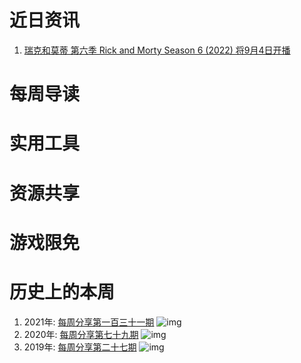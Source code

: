 # 近日资讯

1. [瑞克和莫蒂 第六季 Rick and Morty Season 6 (2022) 将9月4日开播](https://movie.douban.com/subject/35597581/)

# 每周导读

# 实用工具

# 资源共享

# 游戏限免

# 历史上的本周

1. 2021年: [每周分享第一百三十一期](https://mp.weixin.qq.com/s/jG1aJzOW8O8G1rbK1TEluQ)
![img](https://mmbiz.qpic.cn/sz_mmbiz_jpg/pDARXZuibAKRFBmWicYhnsJFydEfYBHh5a0tibBibK3ib5K2AjiaON5I1mwrViasHT859y25uHHjSPmAibsYwuZRJDHlpQ/640?wx_fmt=jpeg&wxfrom=5&wx_lazy=1&wx_co=1)
2. 2020年: [每周分享第七十九期](https://mp.weixin.qq.com/s/HkH3iuTBA8VI_UrGdzGb_w)
![img](https://mmbiz.qpic.cn/sz_mmbiz_jpg/pDARXZuibAKSKZPCovhV4Ku8n6nU1icvtPXUpETGPcvAic4Fib7P1kiahurib6wzqTjCy2yDqHOLYGPbGJ6s4rfoQAEw/640?wx_fmt=jpeg&wxfrom=5&wx_lazy=1&wx_co=1)
3. 2019年: [每周分享第二十七期](https://mp.weixin.qq.com/s/L7B1DyOOO6pT-jjuhwk_Cg)
![img](https://mmbiz.qpic.cn/mmbiz_jpg/pDARXZuibAKSTNGib7oviatV8BHibU2Y8libpdGTIIew2nb5dlWiaNlhqw2DMWWfEErTnBtunwBZfoeCoOyF1VvhZQicg/640?wx_fmt=jpeg&wxfrom=5&wx_lazy=1&wx_co=1)
